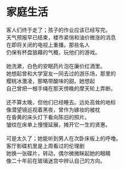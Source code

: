 # 家庭生活

客人们终于走了；孩子的作业应该已经写完。<br>
天气预报早已结束，楼市紧俏和油价微涨的消息<br>
在即将关闭的电视上重播。那些名人<br>
仍保有杯盘狼藉的气概，玩他们的游戏。<br>
<br>
她洗漱，白色的安眠药片泡在廉价红酒里。<br>
她想起曾和大学室友一同去过的游乐场，那里的<br>
樱桃冰激凌，那略带酸味的甜。她想起<br>
自己曾把一根手绳在那天傍晚的摩天轮上弄断。<br>
<br>
还不算太晚，但他们已经睡去。远处高耸的地标<br>
像潜望镜巡视着黑夜，曾作为嫁妆的被枕<br>
在昏黄的床头灯下看向陈旧的照片。<br>
皱纹在床单上慢慢延展，摊开它一生的贤惠。<br>
<br>
可是太久了；她能听到男人在次卧床板上的呼噜。<br>
客厅影碟机里是上周看过的伦理剧<br>
她换一张碟片，转动，偶尔微微眯起她的眼睛<br>
像二十年前在玻璃迷宫中辨认自己的方向。<br>
